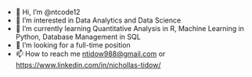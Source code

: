- 👋 Hi, I’m @ntcode12
- 👀 I’m interested in Data Analytics and Data Science
- 🌱 I’m currently learning Quantitative Analysis in R, Machine Learning in Python, Database Management in SQL
- 💞 I’m looking for a full-time position
- 📫 How to reach me ntidow988@gmail.com or https://www.linkedin.com/in/nichollas-tidow/

<!---
ntcode12/ntcode12 is a ✨ special ✨ repository because its `README.md` (this file) appears on your GitHub profile.
You can click the Preview link to take a look at your changes.
--->
